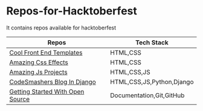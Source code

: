 # Repos-for-Hacktoberfest
It contains repos available for hacktoberfest

|Repos|Tech Stack|
|--|--|
|[Cool Front End Templates](https://github.com/arpit456jain/Cool-Front-End_Templates)|HTML,CSS|
|[Amazing Css Effects](https://github.com/arpit456jain/Amazing-Css-Effects)|HTML,CSS|
|[Amazing Js Projects](https://github.com/arpit456jain/Amazing-Js-Projects)|HTML,CSS,JS|
|[CodeSmashers Blog In Django](https://github.com/arpit456jain/CodesmashersBlog-In-Django)|HTML,CSS,JS,Python,Django|
|[Getting Started With Open Source](https://github.com/arpit456jain/Getting-Started-with-open-source)|Documentation,Git,GitHub|